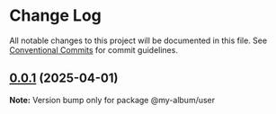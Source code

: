 # Change Log

All notable changes to this project will be documented in this file.
See [Conventional Commits](https://conventionalcommits.org) for commit guidelines.

## [0.0.1](https://github.com/eduardogomesf/my-album/compare/@my-album/user@0.0.2...@my-album/user@0.0.1) (2025-04-01)

**Note:** Version bump only for package @my-album/user
